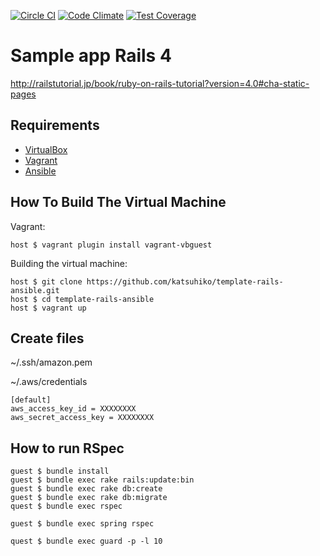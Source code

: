 [![Circle CI](https://circleci.com/gh/katsuhiko/sample_app_rails_4.svg?style=shield)](https://circleci.com/gh/katsuhiko/sample_app_rails_4)
[![Code Climate](https://codeclimate.com/github/katsuhiko/sample_app_rails_4/badges/gpa.svg)](https://codeclimate.com/github/katsuhiko/sample_app_rails_4)
[![Test Coverage](https://codeclimate.com/github/katsuhiko/sample_app_rails_4/badges/coverage.svg)](https://codeclimate.com/github/katsuhiko/sample_app_rails_4/coverage)

# Sample app Rails 4

http://railstutorial.jp/book/ruby-on-rails-tutorial?version=4.0#cha-static-pages

## Requirements

* [VirtualBox](https://www.virtualbox.org)
* [Vagrant](http://vagrantup.com)
* [Ansible](http://www.ansible.com)

## How To Build The Virtual Machine

Vagrant:

    host $ vagrant plugin install vagrant-vbguest

Building the virtual machine:

    host $ git clone https://github.com/katsuhiko/template-rails-ansible.git
    host $ cd template-rails-ansible
    host $ vagrant up

## Create files

~/.ssh/amazon.pem

~/.aws/credentials

    [default]
    aws_access_key_id = XXXXXXXX
    aws_secret_access_key = XXXXXXXX

## How to run RSpec

    guest $ bundle install
    guest $ bundle exec rake rails:update:bin
    guest $ bundle exec rake db:create
    guest $ bundle exec rake db:migrate
    quest $ bundle exec rspec
    
    guest $ bundle exec spring rspec
    
    quest $ bundle exec guard -p -l 10
